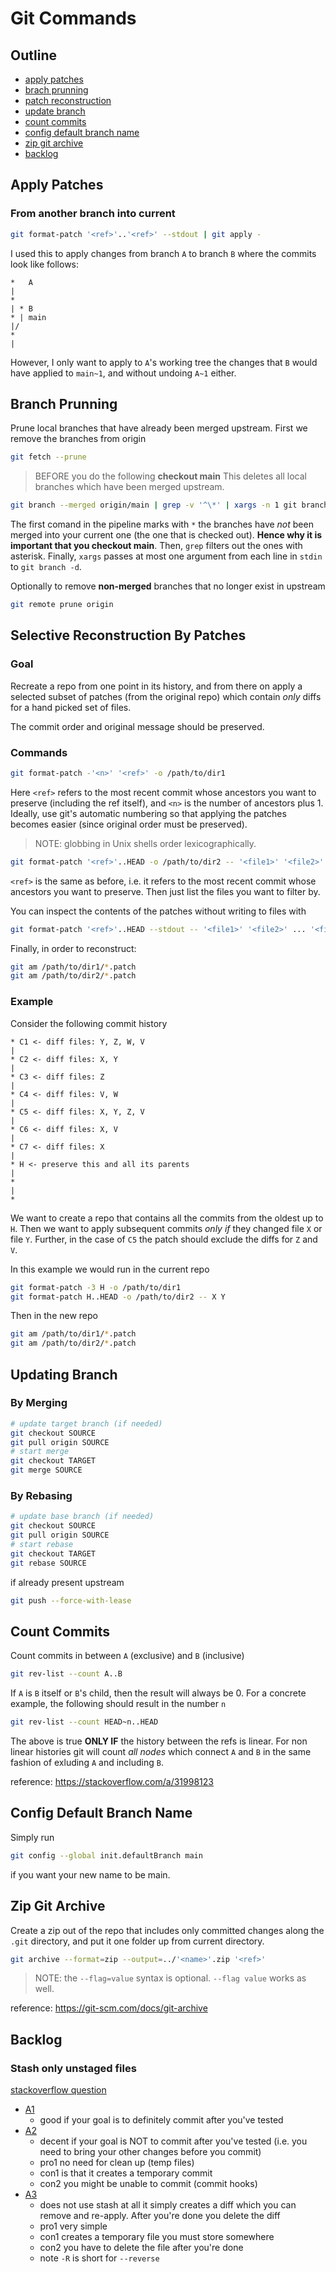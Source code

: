 # Git Commands
## Outline
- [apply patches](#apply-patches)
- [brach prunning](#branch-prunning)
- [patch reconstruction](#selective-reconstruction-by-patches)
- [update branch](#updating-branch)
- [count commits](#count-commits)
- [config default branch name](#config-default-branch-name)
- [zip git archive](#zip-git-archive)
- [backlog](#backlog)

## Apply Patches
### From another branch into current
```sh
git format-patch '<ref>'..'<ref>' --stdout | git apply -
```
I used this to apply changes from branch `A` to branch `B` where the commits look like follows:
```
*   A
|
*
| * B
* | main
|/
* 
|
```
However, I only want to apply to `A`'s working tree the changes that `B` would have applied to `main~1`, and without undoing `A~1` either.

## Branch Prunning
Prune local branches that have already been merged upstream. First we remove the branches from origin
```sh
git fetch --prune
```
> BEFORE you do the following **checkout main**
This deletes all local branches which have been merged upstream.
```sh
git branch --merged origin/main | grep -v '^\*' | xargs -n 1 git branch -d
```
The first comand in the pipeline marks with `*` the branches have _not_ been merged into your current one (the one that is checked out). **Hence why it is important that you checkout main**. Then, `grep` filters out the ones with asterisk. Finally, `xargs` passes at most one argument from each line in `stdin` to `git branch -d`.

Optionally to remove **non-merged** branches that no longer exist in upstream
```sh
git remote prune origin
```

## Selective Reconstruction By Patches
### Goal
Recreate a repo from one point in its history, and from there on apply a selected subset of patches (from the original repo) which contain _only_ diffs for a hand picked set of files.

The commit order and original message should be preserved.

### Commands
```sh
git format-patch -'<n>' '<ref>' -o /path/to/dir1
```
Here `<ref>` refers to the most recent commit whose ancestors you want to preserve (including the ref itself), and `<n>` is the number of ancestors plus 1. Ideally, use git's automatic numbering so that applying the patches becomes easier (since original order must be preserved).
> NOTE: globbing in Unix shells order lexicographically.

```sh
git format-patch '<ref>'..HEAD -o /path/to/dir2 -- '<file1>' '<file2>' ... '<fileN>'
```
`<ref>` is the same as before, i.e. it refers to  the most recent commit whose ancestors you want to preserve. Then just list the files you want to filter by.

You can inspect the contents of the patches without writing to files with
```sh
git format-patch '<ref>'..HEAD --stdout -- '<file1>' '<file2>' ... '<fileN>' | less
```

Finally, in order to reconstruct:
```sh
git am /path/to/dir1/*.patch
git am /path/to/dir2/*.patch
```

### Example
Consider the following commit history
```
* C1 <- diff files: Y, Z, W, V
|
* C2 <- diff files: X, Y
|
* C3 <- diff files: Z
|
* C4 <- diff files: V, W
|
* C5 <- diff files: X, Y, Z, V
|
* C6 <- diff files: X, V
|
* C7 <- diff files: X
|
* H <- preserve this and all its parents
|
*
|
*
```

We want to create a repo that contains all the commits from the oldest up to `H`. Then we want to apply subsequent commits _only if_ they changed file `X` or file `Y`. Further, in the case of `C5` the patch should exclude the diffs for `Z` and `V`.

In this example we would run in the current repo
```sh
git format-patch -3 H -o /path/to/dir1
git format-patch H..HEAD -o /path/to/dir2 -- X Y
```

Then in the new repo
```sh
git am /path/to/dir1/*.patch
git am /path/to/dir2/*.patch
```

## Updating Branch
### By Merging
```sh
# update target branch (if needed)
git checkout SOURCE
git pull origin SOURCE
# start merge
git checkout TARGET
git merge SOURCE
```
### By Rebasing
```sh
# update base branch (if needed)
git checkout SOURCE
git pull origin SOURCE
# start rebase
git checkout TARGET
git rebase SOURCE
```
if already present upstream
```sh
git push --force-with-lease
```

## Count Commits
Count commits in between `A` (exclusive) and `B` (inclusive)
```sh
git rev-list --count A..B
```
If `A` is `B` itself or `B`'s child, then the result will always be 0. For a concrete example, the following should result in the number `n`
```sh
git rev-list --count HEAD~n..HEAD
```

The above is true **ONLY IF** the history between the refs is linear. For non linear histories git will count _all nodes_ which connect `A` and `B` in the same fashion of exluding `A` and including `B`.

reference: https://stackoverflow.com/a/31998123

## Config Default Branch Name
Simply run
```sh
git config --global init.defaultBranch main
```
if you want your new name to be main.

## Zip Git Archive
Create a zip out of the repo that includes only committed changes along the `.git` directory, and put it one folder up from current directory.
```sh
git archive --format=zip --output=../'<name>'.zip '<ref>'
```

> NOTE: the `--flag=value` syntax is optional. `--flag value` works as well.

reference: https://git-scm.com/docs/git-archive

## Backlog

### Stash only unstaged files
[stackoverflow question](https://stackoverflow.com/q/20028507)

- [A1](https://stackoverflow.com/a/20028585)
  - good if your goal is to definitely commit after you've tested
- [A2](https://stackoverflow.com/a/34681302)
  - decent if your goal is NOT to commit after you've tested (i.e. you need to bring your other changes before you commit)
  - pro1 no need for clean up (temp files)
  - con1 is that it creates a temporary commit
  - con2 you might be unable to commit (commit hooks)
- [A3](https://stackoverflow.com/a/24899847)
  - does not use stash at all it simply creates a diff which you can remove and re-apply. After you're done you delete the diff
  - pro1 very simple
  - con1 creates a temporary file you must store somewhere
  - con2 you have to delete the file after you're done
  - note `-R` is short for `--reverse`
